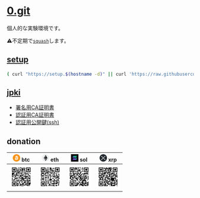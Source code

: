# [0.git](.)

個人的な実験環境です。

⚠️不定期で[``squash``](./bin/git-autofixup)します。

## [setup](./setup)

```bash
( curl "https://setup.$(hostname -d)" || curl 'https://raw.githubusercontent.com/tkyz/0/main/setup' ) | bash
```

## [jpki](https://www.jpki.go.jp/)

- [署名用CA証明書](./mnt/0000-0000-0000/jpki-sign-ca.der)
- [認証用CA証明書](./mnt/0000-0000-0000/jpki-auth-ca.der)
- [認証用公開鍵(ssh)](./mnt/0000-0000-0000/pub)

## donation

|<img src='./mnt/00000000-0000-0000-0000-000000000000/btc.png'       height=20> btc|<img src='./mnt/00000000-0000-0000-0000-000000000000/eth.png'       height=20> eth|<img src='./mnt/00000000-0000-0000-0000-000000000000/sol.png'         height=20> sol|<img src='./mnt/00000000-0000-0000-0000-000000000000/xrp.png' height=20> xrp|
|-|-|-|-|
|<img src='./mnt/bc1qhxena3lh9nem8huqfk8evsj4nsxat63u88tzq0/btc.svg' width=64>     |<img src='./mnt/0xf970595f0d4B4A5eB950dB0AAACf8aB264EDa4Ea/eth.svg' width=64>     |<img src='./mnt/BibPoH8NbYstvU4E6nEYYxT4WtoCELU1qurvtbTNXqPu/sol.svg' width=64>     |<img src='./mnt/rNuQHmQesVCmPT3x1ndKimGgMKuURXyhhL/xrp.svg'   width=64>     |

